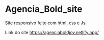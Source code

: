 # Agencia_Bold_site
Site responsivo feito com html, css e Js. 

Link do site https://agenciaboldjov.netlify.app/
